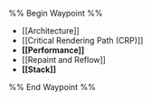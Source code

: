 %% Begin Waypoint %%
- [[Architecture]]
- [[Critical Rendering Path (CRP)]]
- **[[Performance]]**
- [[Repaint and Reflow]]
- **[[Stack]]**

%% End Waypoint %%
